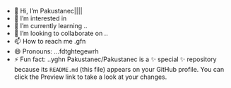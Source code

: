 - 👋 Hi, I’m Pakustanec||||
- 👀 I’m interested in 
- 🌱 I’m currently learning ..
- 💞️ I’m looking to collaborate on ..
- 📫 How to reach me .gfn
- 😄 Pronouns: ...fdtghtegewrh
- ⚡ Fun fact: ..yghn
Pakustanec/Pakustanec is a ✨ special ✨ repository because its `README.md` (this file) appears on your GitHub profile.
You can click the Preview link to take a look at your changes.
